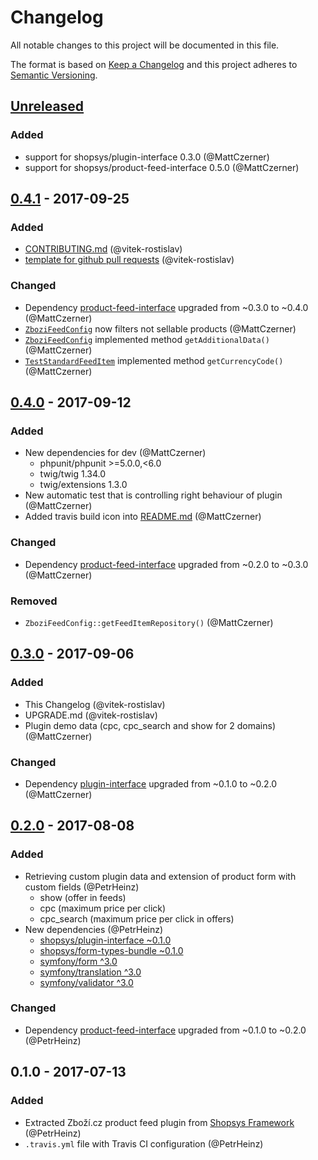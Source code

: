 # Changelog
All notable changes to this project will be documented in this file.

The format is based on [Keep a Changelog](http://keepachangelog.com/en/1.0.0/)
and this project adheres to [Semantic Versioning](http://semver.org/spec/v2.0.0.html).

## [Unreleased]
### Added
- support for shopsys/plugin-interface 0.3.0 (@MattCzerner)
- support for shopsys/product-feed-interface 0.5.0 (@MattCzerner)

## [0.4.1] - 2017-09-25
### Added
- [CONTRIBUTING.md](CONTRIBUTING.md) (@vitek-rostislav)
- [template for github pull requests](docs/PULL_REQUEST_TEMPLATE.md) (@vitek-rostislav)
### Changed
- Dependency [product-feed-interface](shopsys/product-feed-interface) upgraded from ~0.3.0 to ~0.4.0 (@MattCzerner)
- [`ZboziFeedConfig`](src/ZboziFeedConfig.php) now filters not sellable products (@MattCzerner)
- [`ZboziFeedConfig`](src/ZboziFeedConfig.php) implemented method `getAdditionalData()` (@MattCzerner)
- [`TestStandardFeedItem`](tests/TestStandardFeedItem.php) implemented method `getCurrencyCode()` (@MattCzerner)

## [0.4.0] - 2017-09-12
### Added
- New dependencies for dev (@MattCzerner)
    - phpunit/phpunit >=5.0.0,<6.0
    - twig/twig 1.34.0
    - twig/extensions 1.3.0
- New automatic test that is controlling right behaviour of plugin (@MattCzerner)
- Added travis build icon into [README.md](README.md) (@MattCzerner)
### Changed
- Dependency [product-feed-interface](shopsys/product-feed-interface) upgraded from ~0.2.0 to ~0.3.0 (@MattCzerner)
### Removed
- `ZboziFeedConfig::getFeedItemRepository()` (@MattCzerner)

## [0.3.0] - 2017-09-06
### Added
- This Changelog (@vitek-rostislav)
- UPGRADE.md (@vitek-rostislav)
- Plugin demo data (cpc, cpc_search and show for 2 domains) (@MattCzerner)
### Changed
- Dependency [plugin-interface](shopsys/plugin-interface) upgraded from ~0.1.0 to ~0.2.0 (@MattCzerner)

## [0.2.0] - 2017-08-08
### Added
- Retrieving custom plugin data and extension of product form with custom fields (@PetrHeinz)
    - show (offer in feeds)
    - cpc (maximum price per click)
    - cpc_search (maximum price per click in offers)
- New dependencies (@PetrHeinz)
    - [shopsys/plugin-interface ~0.1.0](https://github.com/shopsys/plugin-interface)
    - [shopsys/form-types-bundle ~0.1.0](https://github.com/shopsys/form-types-bundle)
    - [symfony/form ^3.0](https://github.com/symfony/form)
    - [symfony/translation ^3.0](https://github.com/symfony/translation)
    - [symfony/validator ^3.0](https://github.com/symfony/validator)
### Changed
- Dependency [product-feed-interface](shopsys/product-feed-interface) upgraded from ~0.1.0 to ~0.2.0 (@PetrHeinz)

## 0.1.0 - 2017-07-13
### Added
- Extracted Zboží.cz product feed plugin from [Shopsys Framework](http://www.shopsys-framework.com/) (@PetrHeinz)
- `.travis.yml` file with Travis CI configuration (@PetrHeinz)

[Unreleased]: https://github.com/shopsys/product-feed-zbozi/compare/v0.4.1...HEAD
[0.4.1]: https://github.com/shopsys/product-feed-zbozi/compare/v0.4.0...v0.4.1
[0.4.0]: https://github.com/shopsys/product-feed-zbozi/compare/v0.3.0...v0.4.0
[0.3.0]: https://github.com/shopsys/product-feed-zbozi/compare/v0.2.0...v0.3.0
[0.2.0]: https://github.com/shopsys/product-feed-zbozi/compare/v0.1.0...v0.2.0
